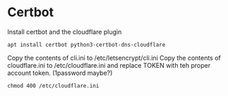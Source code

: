 # Certbot 

Install certbot and the cloudflare plugin

```
apt install certbot python3-certbot-dns-cloudflare
```

Copy the contents of cli.ini to /etc/letsencrypt/cli.ini
Copy the contents of cloudflare.ini to /etc/cloudflare.ini and replace TOKEN with teh proper account token. (1password maybe?)

```
chmod 400 /etc/cloudflare.ini
```

